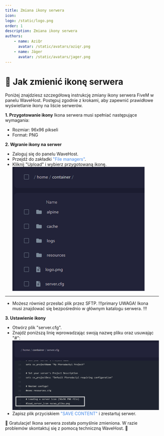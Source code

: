 ```yaml
---
title: Zmiana ikony serwera
icon: 
logo: /static/logo.png
order: 1
description: Zmiana ikony serwera
authors:
    - name: AziQr
      avatar: /static/avatars/aziqr.png
    - name: Jäger
      avatar: /static/avatars/jager.png
---
```


# 🔑 Jak zmienić ikonę serwera
Poniżej znajdziesz szczegółową instrukcję zmiany ikony serwera FiveM w panelu WaveHost. Postępuj zgodnie z krokami, aby zapewnić prawidłowe wyświetlanie ikony na liście serwerów.


**1. Przygotowanie ikony**
Ikona serwera musi spełniać następujące wymagania:
  - Rozmiar: 96x96 pikseli
  -  Format: PNG

**2. Wgranie ikony na serwer**
- Zaloguj się do panelu WaveHost.
- Przejdź do zakładki <span style="color:rgb(67, 136, 233);">"File managers"</span>.
- Kliknij "Upload" i wybierz przygotowaną ikonę.
    ![](/static/fivem/logo3.png)

---
- Możesz również przesłać plik przez SFTP.
!!!primary UWAGA!
Ikona musi znajdować się bezpośrednio w głównym katalogu serwera.
!!!
  

**3. Ustawienie ikony**
- Otwórz plik "server.cfg".
- Znajdź poniższą linię wprowadzając swoją nazwę pliku oraz usuwając "#":
     ![](/static/fivem/logo2.png)
- Zapisz plik przyciskiem <span style="color:rgb(67, 136, 233);">"SAVE CONTENT"</span> i zrestartuj serwer.


🎉 Gratulacje! Ikona serwera została pomyślnie zmieniona. W razie problemów skontaktuj się z pomocą techniczną WaveHost. 🚀
